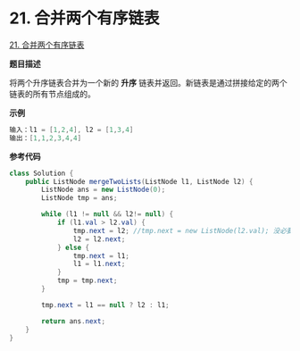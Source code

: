 # 21. 合并两个有序链表

[21. 合并两个有序链表](https://leetcode.cn/problems/merge-two-sorted-lists/)

**题目描述**

将两个升序链表合并为一个新的 **升序** 链表并返回。新链表是通过拼接给定的两个链表的所有节点组成的。 

**示例**

```java
输入：l1 = [1,2,4], l2 = [1,3,4]
输出：[1,1,2,3,4,4]
```

**参考代码**

```java
class Solution {
    public ListNode mergeTwoLists(ListNode l1, ListNode l2) {
        ListNode ans = new ListNode(0);
        ListNode tmp = ans;

        while (l1 != null && l2!= null) {
            if (l1.val > l2.val) {
                tmp.next = l2; //tmp.next = new ListNode(l2.val); 没必要这么做
                l2 = l2.next;
            } else {
                tmp.next = l1;
                l1 = l1.next;
            }
            tmp = tmp.next;
        }

        tmp.next = l1 == null ? l2 : l1;

        return ans.next;
    }
}
```


